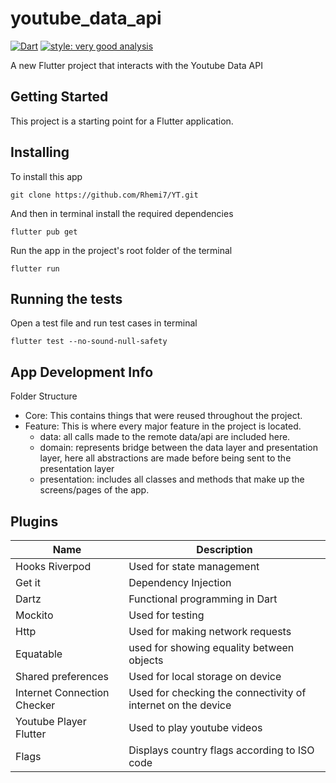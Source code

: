 # youtube_data_api

[![Dart](https://github.com/Rhemi7/YT/actions/workflows/dart.yml/badge.svg)](https://github.com/Rhemi7/YT/actions/workflows/dart.yml)  [![style: very good analysis](https://img.shields.io/badge/style-very_good_analysis-B22C89.svg)](https://pub.dev/packages/very_good_analysis)


A new Flutter project that interacts with the Youtube Data API

## Getting Started

This project is a starting point for a Flutter application.


## Installing
To install this app

```
git clone https://github.com/Rhemi7/YT.git
```

And then in terminal install the required dependencies

```
flutter pub get
```
Run the app in the project's root folder of the terminal

```
flutter run 
```

## Running the tests
Open a test file and run test cases in terminal

```
flutter test --no-sound-null-safety
```

## App Development Info
Folder Structure

  - Core: This contains things that were reused throughout the project.
  - Feature: This is where every major feature in the project is located.
     - data: all calls made to the remote data/api are included here.
     - domain: represents bridge between the data layer and presentation layer, here all abstractions are made before being sent to the presentation layer
     - presentation: includes all classes and methods that make up the screens/pages of the app.
     
## Plugins
| Name | Description |
| --- | --- |
| Hooks Riverpod | Used for state management |
| Get it | Dependency Injection |
| Dartz | Functional programming in Dart |
| Mockito | Used for testing |
| Http | Used for making network requests|
| Equatable | used for showing equality between objects |
| Shared preferences | Used for local storage on device |
| Internet Connection Checker | Used for checking the connectivity of internet on the device |
| Youtube Player Flutter | Used to play youtube videos |
| Flags | Displays country flags according to ISO code |
